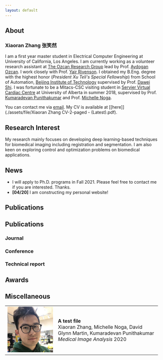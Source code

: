 ```yaml
---
layout: default
---
```


## About

### Xiaoran Zhang 张笑然

I am a first year master student in Electrical Computer Engineering at University of California, Los Angeles. I am currently working as a volunteer research assistant at [The Ozcan Research Group](https://innovate.ee.ucla.edu/) lead by Prof. [Aydogan Ozcan](https://www.ee.ucla.edu/aydogan-ozcan/). I work closely with Prof. [Yair Rivenson](https://www.ee.ucla.edu/yair%20rivenson/). I obtained my B.Eng. degree with the highest honor (_President Xu Teli's Special Fellowship_) from School of Automation, [Beijing Institute of Technology](http://www.bit.edu.cn/) supervised by Prof. [Dawei Shi](http://www.escience.cn/people/dshi/index.html;jsessionid=5E27F4F80FFD767E21F2D439C6C9ADAB-n1). I was fortunate to be a Mitacs-CSC visiting student in [Servier Virtual Cardiac Centre](http://spaces.facsci.ualberta.ca/svcc) at University of Alberta in summer 2018, supervised by Prof. [Kumaradevan Punithakumar](https://sites.ualberta.ca/~punithak/) and Prof. [Michelle Noga](https://spaces.facsci.ualberta.ca/svcc/team/).

You can contact me via [email](mailto:xiaoran108@ucla.edu). My CV is available at [[here]](./assets/file/Xiaoran Zhang CV-2-paged - (Latest).pdf).

## Research Interest

My research mainly focuses on developing deep learning-based techniques for biomedical imaging including registration and segmentation. I am also keen on exploring control and optimization problems on biomedical applications.

## News
* I will apply to Ph.D. programs in Fall 2021. Please feel free to contact me if you are interested. Thanks.
* **[04/20]** I am constructing my personal website! 

<style type="text/css">
	table, th, td {
	  border: 0px solid black;
	}
	table.pub_table {
		width: 100%;
		font-size: 12pt;
	}
	td.pub_td1 {
		width: 33%;
	}
	td.pub_td2 {
		width: 67%;
	}
</style>

<body>
<div class='section_div' id="papers">

<h2>Publications</h2>

<table class="pub_table">
<!-- <tr><td class="year_heading">2019<hr class="year_hr_wteaser"></td></tr> -->
<tr>
	<td class="pub_td1"><div class="teaser_img_div"><a href="http://xiaoranzhang.com/"><img class="teaser_img" src="/assets/img/selfie.jpg"/></a></div></td>
	<td class="pub_td2"><b>A test file</b><br>Xiaoran Zhang, Michelle Noga, David Glynn Martin, Kumaradevan Punithakumar<br><i>Medical Image Analysis</i> 2020<br>

</td></tr>



## Publications
### Journal
### Conference
### Technical report

## Awards

## Miscellaneous